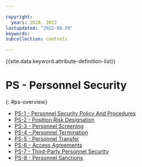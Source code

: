 ```yaml
---

copyright:
  years: 2020, 2022
lastupdated: "2022-08-29"
keywords: 
subcollection: controls

---
```




{{site.data.keyword.attribute-definition-list}}

# PS - Personnel Security
{: #ps-overview}

- [PS-1 - Personnel Security Policy And Procedures](/docs/controls/ps-1)
- [PS-2 - Position Risk Designation](/docs/controls/ps-2)
- [PS-3 - Personnel Screening](/docs/controls/ps-3)
- [PS-4 - Personnel Termination](/docs/controls/ps-4)
- [PS-5 - Personnel Transfer](/docs/controls/ps-5)
- [PS-6 - Access Agreements](/docs/controls/ps-6)
- [PS-7 - Third-Party Personnel Security](/docs/controls/ps-7)
- [PS-8 - Personnel Sanctions](/docs/controls/ps-8)




